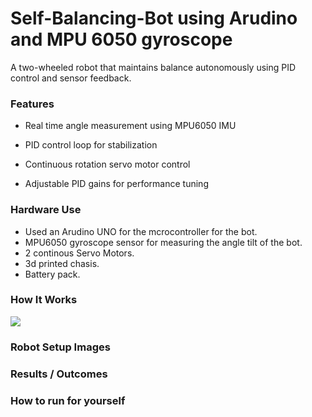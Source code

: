 # Self-Balancing-Bot using Arudino and MPU 6050 gyroscope



A two-wheeled robot that maintains balance autonomously using PID control and sensor feedback.
### Features
  - Real time angle measurement using MPU6050 IMU

  - PID control loop for stabilization

  - Continuous rotation servo motor control

  - Adjustable PID gains for performance tuning
 
### Hardware Use
  - Used an Arudino UNO for the mcrocontroller for the bot.
  - MPU6050 gyroscope sensor for measuring the angle tilt of the bot.
  - 2 continous Servo Motors.
  - 3d printed chasis.
  - Battery pack.
    
### How It Works
![](image/SelfBalancingRobot_Diagram.jpg)
### Robot Setup Images
<!--![](img/SelfBlancing%20Bot%20pic1.jpg) -->
### Results / Outcomes
### How to run for yourself







